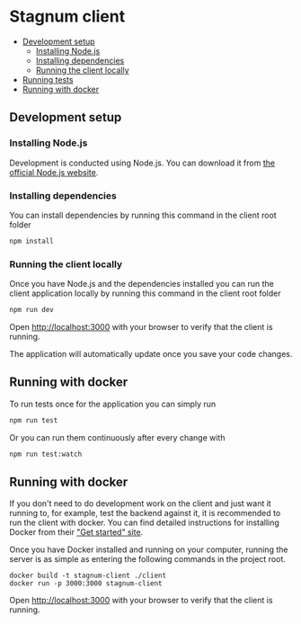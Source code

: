 # Stagnum client

-   [Development setup](#development-setup)
    -   [Installing Node.js](#installing-node.js)
    -   [Installing dependencies](#installing-dependencies)
    -   [Running the client locally](#running-the-client-locally)
-   [Running tests](#running-tests)
-   [Running with docker](#running-with-docker)

## Development setup

### Installing Node.js

Development is conducted using Node.js. You can download it from
[the official Node.js website](https://nodejs.org/en/).

### Installing dependencies

You can install dependencies by running this command in the client root folder

```bash
npm install
```

### Running the client locally

Once you have Node.js and the dependencies installed you can run the client application locally by running this command in the client root folder

```bash
npm run dev
```

Open [http://localhost:3000](http://localhost:3000) with your browser to verify that the client is running.

The application will automatically update once you save your code changes.

## Running with docker

To run tests once for the application you can simply run

```bash
npm run test
```

Or you can run them continuously after every change with

```bash
npm run test:watch
```

## Running with docker

If you don't need to do development work on the client and just want it running to, for
example, test the backend against it, it is recommended to run the client with docker.
You can find detailed instructions for installing Docker from their
["Get started" site](https://www.docker.com/get-started/).

Once you have Docker installed and running on your computer, running the server is as
simple as entering the following commands in the project root.

```
docker build -t stagnum-client ./client
docker run -p 3000:3000 stagnum-client
```

Open [http://localhost:3000](http://localhost:3000) with your browser to verify that the client is running.

